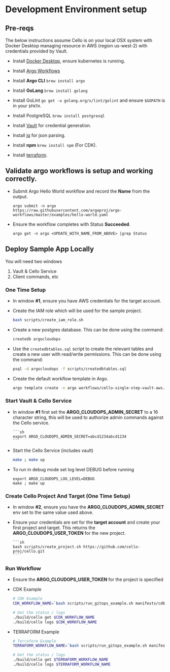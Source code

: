 # Development Environment setup

## Pre-reqs

The below instructions assume Cello is on your local OSX system
with Docker Desktop managing resource in AWS (region us-west-2) with credentials provided by Vault.

- Install [Docker Desktop](https://www.docker.com/products/docker-desktop), ensure kubernetes is running.

- Install [Argo Workflows](https://argoproj.github.io/argo-workflows/installation/)

- Install **Argo CLI** `brew install argo`

- Install **GoLang** `brew install golang`

- Install GoLint `go get -u golang.org/x/lint/golint` and ensure `$GOPATH` is in your `$PATH`.

- Install PostgreSQL `brew install postgresql`

- Install [Vault](https://www.vaultproject.io/downloads) for credential generation.

- Install [jq](https://stedolan.github.io/jq/) for json parsing.

- Install **npm** `brew install npm` (For CDK).

- Install [terraform](https://www.terraform.io/downloads.html).

## Validate argo workflows is setup and working correctly.

- Submit Argo Hello World workflow and record the **Name** from the output.

  ```
  argo submit -n argo https://raw.githubusercontent.com/argoproj/argo-workflows/master/examples/hello-world.yaml
  ```

- Ensure the workflow completes with Status **Succeeded**.

  ```
  argo get -n argo <UPDATE_WITH_NAME_FROM_ABOVE> |grep Status
  ```

## Deploy Sample App Locally

You will need two windows

1. Vault & Cello Service
1. Client commands, etc

### One Time Setup

- In window **#1**, ensure you have AWS credentials for the target account.

- Create the IAM role which will be used for the sample project.

  ```sh
  bash scripts/create_iam_role.sh
  ```

- Create a new postgres database. This can be done using the command:

  ```sh
  createdb argocloudops
  ```

- Use the `createdbtables.sql` script to create the relevant tables and create a new user with read/write permissions. This can be done using the command:

  ```sh
  psql -d argocloudops -f scripts/createdbtables.sql
  ```

- Create the default workflow template in Argo.

  ```sh
  argo template create -n argo workflows/cello-single-step-vault-aws.yaml
  ```

### Start Vault & Cello Service

- In window **#1** first set the **ARGO_CLOUDOPS_ADMIN_SECRET** to a 16
  character string, this will be used to authorize admin commands against
  the Cello service.

      ```sh
      export ARGO_CLOUDOPS_ADMIN_SECRET=abcd1234abcd1234
      ```

- Start the Cello Service (includes vault)

  ```sh
  make ; make up
  ```

- To run in debug mode set log level DEBUG before running

  ```
  export ARGO_CLOUDOPS_LOG_LEVEL=DEBUG
  make ; make up
  ```

### Create Cello Project And Target (One Time Setup)

- In window **#2**, ensure you have the **ARGO_CLOUDOPS_ADMIN_SECRET**
  env set to the same value used above.

- Ensure your credentials are set for the **target account** and create your first
  project and target. This returns the **ARGO_CLOUDOPS_USER_TOKEN** for the new project.

      ```sh
      bash scripts/create_project.sh https://github.com/cello-proj/cello.git
      ```

### Run Workflow

- Ensure the **ARGO_CLOUDOPS_USER_TOKEN** for the project is specified

- CDK Example

  ```sh
  # CDK Example
  CDK_WORKFLOW_NAME=`bash scripts/run_gitops_example.sh manifests/cdk_manifest.yaml e3a419e69a5ae762862dc7cf382304a4e6cc2547 dev`

  # Get the status / logs
  ./build/cello get $CDK_WORKFLOW_NAME
  ./build/cello logs $CDK_WORKFLOW_NAME
  ```

- TERRAFORM Example

  ```sh
  # Terraform Example
  TERRAFORM_WORKFLOW_NAME=`bash scripts/run_gitops_example.sh manifests/terraform_manifest.yaml e3a419e69a5ae762862dc7cf382304a4e6cc2547 dev`

  # Get the status / logs
  ./build/cello get $TERRAFORM_WORKFLOW_NAME
  ./build/cello logs $TERRAFORM_WORKFLOW_NAME
  ```

